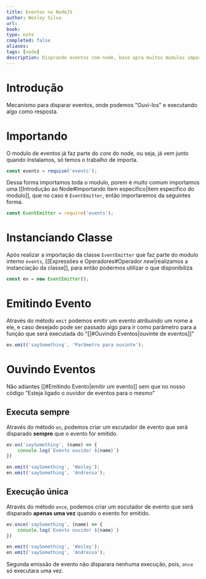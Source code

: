 ```yaml
---
title: Eventos no NodeJS
author: Wesley Silva
url:
book:
type: note
completed: false
aliases:
tags: [node]
description: Disprando eventos com node, base apra muitos modulos importantes
---
```

# Introdução
Mecanismo para disparar eventos, onde podemos "Ouvi-los" e executando algo como resposta.

# Importando
O modulo de eventos já faz parte do _core_ do node, ou seja, já vem junto quando instalamos, só temos o trabalho de importa.

```js
const events = requise('events');
```

Dessa forma importamos toda o modulo, porem é muito comum importamos uma [[Introdução ao Node#Importando item especifico|item especifico do modulo]], que no caso é `EventEmitter`, então importaremos da seguintes forma.

```js
const EventEmitter = require('events');
```

# Instanciando Classe
Após realizar a importação da classe `EventEmitter` que faz parte do modulo interno `events`, [[Expressões e Operadores#Operador *new*|realizamos a instanciação da classe]], para então podermos utilizar o que disponibiliza

```js
const ev = new EventEmitter();
```


# Emitindo Evento
Através do método `emit` podemos emitir um evento atribuindo um nome a ele, e caso desejado pode ser passado algo para ir como parâmetro para a função que será executada do "[[#Ouvindo Eventos|ouvinte de eventos]]"

```js
ev.emit('saySomething', 'Parâmetro para ouvinte');
```

# Ouvindo Eventos
Não adiantes [[#Emitindo Evento|emitir um evento]] sem que no nosso código "Esteja ligado o ouvidor de eventos para o mesmo" 

## Executa sempre
Através do método `on`, podemos criar um escutador de evento que será disparado **sempre** que o evento for emitido.

```js
ev.on('saySomething', (name) => {
	console.log(`Evento ouvido! ${name}`)
})

en.emit('saySomething', 'Wesley');
en.emit('saySomething', 'Andressa');
```

## Execução única
Através do método `once`, podemos criar um escutador de evento que será disparado **apenas uma vez** quando o evento for emitido.

```js
ev.once('saySomething', (name) => {
	console.log(`Evento ouvido! ${name}`)
})

en.emit('saySomething', 'Wesley');
en.emit('saySomething', 'Andressa');
```

Segunda emissão de evento não disparara nenhuma execução, pois, `once` só executara uma vez.